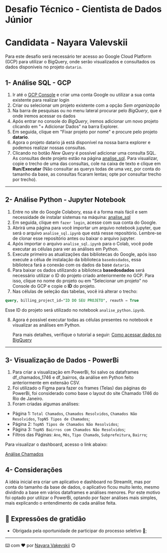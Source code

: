 # Desafio Técnico - Cientista de Dados Júnior
# Candidata - Nayara Valevskii

Para este desafio será necessário ter acesso ao Google Cloud Platform (GCP) para utilizar o BigQuery, onde serão visualizados e consultados os dados disponíveis no projeto `datario`.

## 1- Análise SQL - GCP

1. Ir até o [GCP Console](https://console.cloud.google.com/) e criar uma conta Google ou utilizar a sua conta existente para realizar login
2. Criar ou selecionar um projeto existente com a opção *Sem organização*
3. Na barra de pesquisas ou no menu lateral procurar pelo *BigQuery*, que é onde iremos acessar os dados
4. Após entrar no console do *BigQuery*, iremos adicionar um novo projeto clicando em "+ Adicionar Dados" na barra Explorer.
5. Em seguida, clique em "Fixar projeto por nome" e procure pelo projeto **datario**.
6. Agora o projeto datario já está disponível na nossa barra explorer e podemos realizar nossas consultas.
7. Clicando no botão *New Query* é possível adicionar uma consulta SQL. As consultas deste projeto estão na página [analise_sql](https://github.com/nayarawakewski/emd-desafio-junior-data-scientist/blob/desafio-nayara-valevskii/analise_sql.sql). Para visualizar, copie o trecho de uma das consultas, cole na caixa de texto e clique em **Run**/**Executar** (Não consultar as querys todas de uma vez, por conta do tamanho da base, as consultas ficaram lentas; opte por consultar trecho por trecho).


---
## 2- Análise Python - Jupyter Notebook
1. Entre no site do Google Colabory, essa é a forma mais fácil e sem necessidade de instalar sistemas na máquina: [analise_sql](https://colab.research.google.com/?hl=pt_BR)
2. Em seguida, clique em `fazer login`, acesse com sua conta do Google.
3. Abrirá uma página para você importar um arquivo notebook jupyter, que será o arquivo `analise_sql.ipynb` que está nesse repositório. Lembre-se de clonar esse repositório antes ou baixar o arquivo jupyter.
4. Após importar o arquivo `analise_sql.ipynb` para o Colab, você pode executar as células para ver as análises em Python.
5. Execute primeiro as atualizações das bibliotecas do Google, após isso execute a célua de instalação da biblioteca `basedosdados`, essa biblioteca fará a conexão com os dados da base `datario`.
6. Para baixar os dados utilizando a biblioteca **basedosdados** será necessário utilizar o ID do projeto criado anteriormente no GCP. Para isso, clique no nome do projeto ou em "Selecionar um projeto" no Console do GCP e copie o **ID** do projeto.
7. Nas células de seleção das tabelas, você irá alterar o trecho:
```sql
query, billing_project_id="ID DO SEU PROJETO", reauth = True
```
   Esse ID do projeto será utilizado no notebook `analise_python.ipynb`.
   
8. Agora é possível executar todas as células presentes no notebook e visualizar as análises em Python.

   Para mais detalhes, verifique o tutorial a seguir: [Como acessar dados no BigQuery](https://docs.dados.rio/tutoriais/como-acessar-dados/#como-criar-uma-conta-na-gcp)

---


## 3- Visualização de Dados - PowerBi

1. Para criar a visualização em PowerBi, foi salvo os dataframes df_chamados_1746 e df_bairros, da análise em Python feito anteriormente em extensão CSV.
2. Foi utilizado o Figma para fazer os frames (Telas) das páginas do PowerBi, foi considerado  como base o layout do site Chamado 1746 do Rio de Janeiro.
3. Foram criadas algumas análises:

- Página 1: `Total Chamados`, `Chamados Resolvidos`, `Chamados Não Resolvidos`, `TopN5 Tipos de Chamados`;
- Página 2: `TopN5 Tipos de Chamados Não Resolvidos`;
- Página 3: `TopN5 Bairros com Chamados Não Resolvidos`;
- Filtros das Páginas: `Ano`, `Mês`, `Tipo Chamado`, `Subprefeitura`, `Bairro`;

Para visualizar o dashboard, acesso o link abaixo:

[Análise Chamados ](https://app.powerbi.com/view?r=eyJrIjoiODc1ZWJkMTUtZmU3ZC00ZDdlLWI0ZWYtY2YxMWRiZjRjNmNkIiwidCI6ImVjYTFhZTJkLWU5MjktNGM2OS1iZmEyLTAxNWQ0YzQ3OGY4YSJ9)

## 4- Considerações

A idéia inicial era criar um aplicativo e dashboard no Streamlit, mas por conta do tamanho da base de dados, o aplicativo ficou muito lento, mesmo dividindo a base em vários dataframes e análises menores. Por este motivo foi optado por utilizar o PowerBi, optando por fazer análises mais simples, mais explicando o entendimento de cada análise feita.

## 🎁 Expressões de gratidão

* Obrigada pela oportunidade de participar do processo seletivo 📢;

---
⌨️ com ❤️ por [Nayara Vakevskii](https://github.com/NayaraWakewski) 😊

